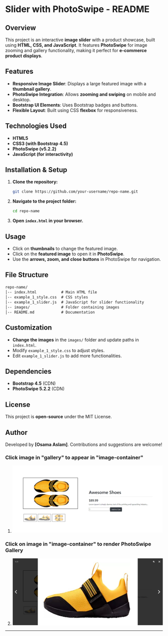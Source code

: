 # Slider with PhotoSwipe - README

## Overview
This project is an interactive **image slider** with a product showcase, built using **HTML, CSS, and JavaScript**. It features **PhotoSwipe** for image zooming and gallery functionality, making it perfect for **e-commerce product displays**.

## Features
- **Responsive Image Slider**: Displays a large featured image with a **thumbnail gallery**.
- **PhotoSwipe Integration**: Allows **zooming and swiping** on mobile and desktop.
- **Bootstrap UI Elements**: Uses Bootstrap badges and buttons.
- **Flexible Layout**: Built using CSS **flexbox** for responsiveness.

## Technologies Used
- **HTML5**
- **CSS3 (with Bootstrap 4.5)**
- **PhotoSwipe (v5.2.2)**
- **JavaScript (for interactivity)**

## Installation & Setup
1. **Clone the repository:**
   ```sh
   git clone https://github.com/your-username/repo-name.git
   ```
2. **Navigate to the project folder:**
   ```sh
   cd repo-name
   ```
3. **Open `index.html` in your browser.**

## Usage
- Click on **thumbnails** to change the featured image.
- Click on the **featured image** to open it in **PhotoSwipe**.
- Use the **arrows, zoom, and close buttons** in PhotoSwipe for navigation.

## File Structure
```
repo-name/
│-- index.html           # Main HTML file
│-- example_1_style.css  # CSS styles
│-- example_1_slider.js  # JavaScript for slider functionality
│-- images/              # Folder containing images
│-- README.md            # Documentation
```

## Customization
- **Change the images** in the `images/` folder and update paths in `index.html`.
- Modify `example_1_style.css` to adjust styles.
- Edit `example_1_slider.js` to add more functionalities.

## Dependencies
- **Bootstrap 4.5** (CDN)
- **PhotoSwipe 5.2.2** (CDN)

## License
This project is **open-source** under the MIT License.

## Author
Developed by **[Osama Aslam]**. Contributions and suggestions are welcome!


### Click image in "gallery" to appear in "image-container"

1. ![Click image in "gallery" to appear in "image-container"](screenshots/screencapture-127-0-0-1-8000-index-html-2024-12-04-15_37_29.png)

### Click on image in "image-container" to render PhotoSwipe Gallery

2. ![Click on image in "image-container" to render PhotoSwipe Gallery](screenshots/screencapture-127-0-0-1-8000-index-html-2024-12-04-15_38_33-1.png)

---